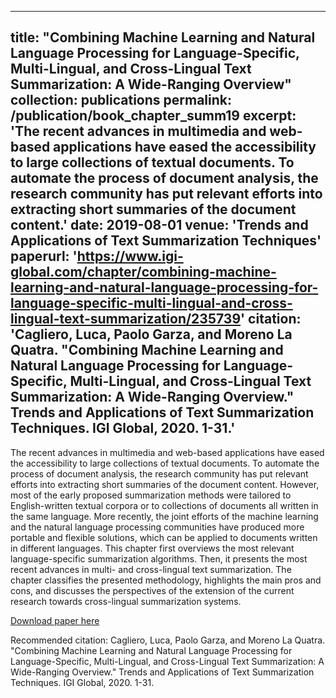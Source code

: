 
---
title: "Combining Machine Learning and Natural Language Processing for Language-Specific, Multi-Lingual, and Cross-Lingual Text Summarization: A Wide-Ranging Overview"
collection: publications
permalink: /publication/book_chapter_summ19
excerpt: 'The recent advances in multimedia and web-based applications have eased the accessibility to large collections of textual documents. To automate the process of document analysis, the research community has put relevant efforts into extracting short summaries of the document content.'
date: 2019-08-01
venue: 'Trends and Applications of Text Summarization Techniques'
paperurl: 'https://www.igi-global.com/chapter/combining-machine-learning-and-natural-language-processing-for-language-specific-multi-lingual-and-cross-lingual-text-summarization/235739'
citation: 'Cagliero, Luca, Paolo Garza, and Moreno La Quatra. "Combining Machine Learning and Natural Language Processing for Language-Specific, Multi-Lingual, and Cross-Lingual Text Summarization: A Wide-Ranging Overview." Trends and Applications of Text Summarization Techniques. IGI Global, 2020. 1-31.'
---

The recent advances in multimedia and web-based applications have eased the accessibility to large collections of textual documents. To automate the process of document analysis, the research community has put relevant efforts into extracting short summaries of the document content. However, most of the early proposed summarization methods were tailored to English-written textual corpora or to collections of documents all written in the same language. More recently, the joint efforts of the machine learning and the natural language processing communities have produced more portable and flexible solutions, which can be applied to documents written in different languages. This chapter first overviews the most relevant language-specific summarization algorithms. Then, it presents the most recent advances in multi- and cross-lingual text summarization. The chapter classifies the presented methodology, highlights the main pros and cons, and discusses the perspectives of the extension of the current research towards cross-lingual summarization systems.

[Download paper here]('https://www.igi-global.com/chapter/combining-machine-learning-and-natural-language-processing-for-language-specific-multi-lingual-and-cross-lingual-text-summarization/235739')

Recommended citation: Cagliero, Luca, Paolo Garza, and Moreno La Quatra. "Combining Machine Learning and Natural Language Processing for Language-Specific, Multi-Lingual, and Cross-Lingual Text Summarization: A Wide-Ranging Overview." Trends and Applications of Text Summarization Techniques. IGI Global, 2020. 1-31.
